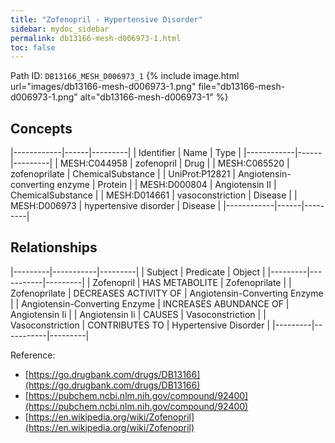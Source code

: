 ```yaml
---
title: "Zofenopril - Hypertensive Disorder"
sidebar: mydoc_sidebar
permalink: db13166-mesh-d006973-1.html
toc: false 
---
```



Path ID: `DB13166_MESH_D006973_1`
{% include image.html url="images/db13166-mesh-d006973-1.png" file="db13166-mesh-d006973-1.png" alt="db13166-mesh-d006973-1" %}

## Concepts

|------------|------|---------|
| Identifier | Name | Type    |
|------------|------|---------|
| MESH:C044958 | zofenopril | Drug |
| MESH:C065520 | zofenoprilate | ChemicalSubstance |
| UniProt:P12821 | Angiotensin-converting enzyme | Protein |
| MESH:D000804 | Angiotensin II | ChemicalSubstance |
| MESH:D014661 | vasoconstriction | Disease |
| MESH:D006973 | hypertensive disorder | Disease |
|------------|------|---------|

## Relationships

|---------|-----------|---------|
| Subject | Predicate | Object  |
|---------|-----------|---------|
| Zofenopril | HAS METABOLITE | Zofenoprilate |
| Zofenoprilate | DECREASES ACTIVITY OF | Angiotensin-Converting Enzyme |
| Angiotensin-Converting Enzyme | INCREASES ABUNDANCE OF | Angiotensin Ii |
| Angiotensin Ii | CAUSES | Vasoconstriction |
| Vasoconstriction | CONTRIBUTES TO | Hypertensive Disorder |
|---------|-----------|---------|

Reference: 
  - [https://go.drugbank.com/drugs/DB13166](https://go.drugbank.com/drugs/DB13166)
  - [https://pubchem.ncbi.nlm.nih.gov/compound/92400](https://pubchem.ncbi.nlm.nih.gov/compound/92400)
  - [https://en.wikipedia.org/wiki/Zofenopril](https://en.wikipedia.org/wiki/Zofenopril)
